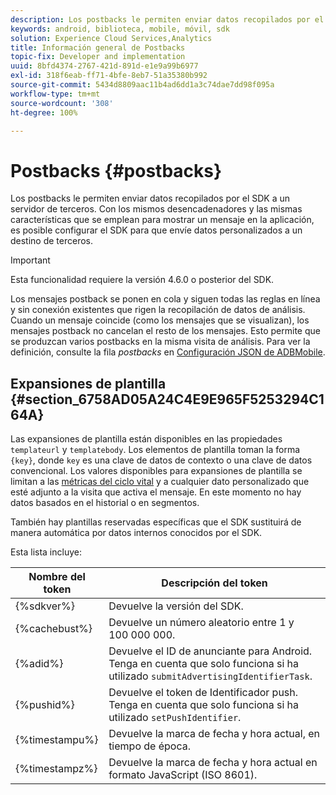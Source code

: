 ```yaml
---
description: Los postbacks le permiten enviar datos recopilados por el SDK a un servidor de terceros. Con los mismos desencadenadores y las mismas características que se emplean para mostrar un mensaje en la aplicación, es posible configurar el SDK para que envíe datos personalizados a un destino de terceros.
keywords: android, biblioteca, mobile, móvil, sdk
solution: Experience Cloud Services,Analytics
title: Información general de Postbacks
topic-fix: Developer and implementation
uuid: 8bfd4374-2767-421d-891d-e1e9a99b6977
exl-id: 318f6eab-ff71-4bfe-8eb7-51a35380b992
source-git-commit: 5434d8809aac11b4ad6dd1a3c74dae7dd98f095a
workflow-type: tm+mt
source-wordcount: '308'
ht-degree: 100%

---
```


# Postbacks {#postbacks}

Los postbacks le permiten enviar datos recopilados por el SDK a un servidor de terceros. Con los mismos desencadenadores y las mismas características que se emplean para mostrar un mensaje en la aplicación, es posible configurar el SDK para que envíe datos personalizados a un destino de terceros.

>[!IMPORTANT]
>
>Esta funcionalidad requiere la versión 4.6.0 o posterior del SDK.

Los mensajes postback se ponen en cola y siguen todas las reglas en línea y sin conexión existentes que rigen la recopilación de datos de análisis. Cuando un mensaje coincide (como los mensajes que se visualizan), los mensajes postback no cancelan el resto de los mensajes. Esto permite que se produzcan varios postbacks en la misma visita de análisis. Para ver la definición, consulte la fila *postbacks* en  [Configuración JSON de ADBMobile](/help/android/configuration/json-config/json-config.md).

## Expansiones de plantilla {#section_6758AD05A24C4E9E965F5253294C164A}

Las expansiones de plantilla están disponibles en las propiedades `templateurl` y `templatebody`. Los elementos de plantilla toman la forma `{key}`, donde `key` es una clave de datos de contexto o una clave de datos convencional. Los valores disponibles para expansiones de plantilla se limitan a las [métricas del ciclo vital](/help/android/metrics.md) y a cualquier dato personalizado que esté adjunto a la visita que activa el mensaje. En este momento no hay datos basados en el historial o en segmentos.

También hay plantillas reservadas específicas que el SDK sustituirá de manera automática por datos internos conocidos por el SDK.

Esta lista incluye:

| Nombre del token | Descripción del token |
|--- |--- |
| {%sdkver%} | Devuelve la versión del SDK. |
| {%cachebust%} | Devuelve un número aleatorio entre 1 y 100 000 000. |
| {%adid%} | Devuelve el ID de anunciante para Android. Tenga en cuenta que solo funciona si ha utilizado `submitAdvertisingIdentifierTask`. |
| {%pushid%} | Devuelve el token de Identificador push. Tenga en cuenta que solo funciona si ha utilizado `setPushIdentifier`. |
| {%timestampu%} | Devuelve la marca de fecha y hora actual, en tiempo de época. |
| {%timestampz%} | Devuelve la marca de fecha y hora actual en formato JavaScript (ISO 8601). |

